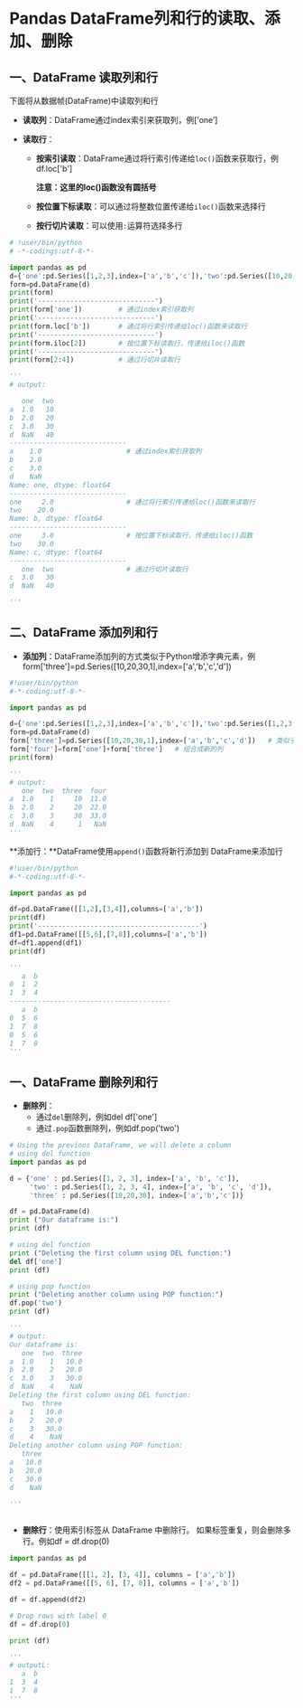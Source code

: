 # Pandas DataFrame列和行的读取、添加、删除

## 一、DataFrame 读取列和行

下面将从数据帧(DataFrame)中读取列和行

- **读取列**：DataFrame通过index索引来获取列，例[‘one’]

- **读取行**：

  - **按索引读取**：DataFrame通过将行索引传递给`loc()`函数来获取行，例df.loc['b']       

    **注意：这里的loc()函数没有圆括号**

  - **按位置下标读取**：可以通过将整数位置传递给`iloc()`函数来选择行

  - **按行切片读取**：可以使用`:`运算符选择多行

```python
# !user/bin/python
# -*-codings:utf-8-*-

import pandas as pd
d={'one':pd.Series([1,2,3],index=['a','b','c']),'two':pd.Series([10,20,30,40],index=['a','b','c','d'])}
form=pd.DataFrame(d)
print(form)
print('-----------------------------')
print(form['one'])         # 通过index索引获取列
print('-----------------------------')
print(form.loc['b'])       # 通过将行索引传递给loc()函数来读取行
print('-----------------------------')
print(form.iloc[2])        # 按位置下标读取行，传递给iloc()函数
print('-----------------------------')
print(form[2:4])           # 通过行切片读取行 

'''
# output:

   one  two
a  1.0   10
b  2.0   20
c  3.0   30
d  NaN   40
-----------------------------
a    1.0                     # 通过index索引获取列
b    2.0
c    3.0
d    NaN
Name: one, dtype: float64
-----------------------------
one     2.0                  # 通过将行索引传递给loc()函数来读取行
two    20.0
Name: b, dtype: float64
-----------------------------
one     3.0                  # 按位置下标读取行，传递给iloc()函数
two    30.0
Name: c, dtype: float64
-----------------------------
   one  two                  # 通过行切片读取行 
c  3.0   30
d  NaN   40

'''

```

## 二、DataFrame 添加列和行



- **添加列**：DataFrame添加列的方式类似于Python增添字典元素，例form['three']=pd.Series([10,20,30,1],index=['a','b','c','d'])

```python
#!user/bin/python
#-*-coding:utf-8-*-

import pandas as pd

d={'one':pd.Series([1,2,3],index=['a','b','c']),'two':pd.Series([1,2,3,4],index=['a','b','c','d'])}
form=pd.DataFrame(d)
form['three']=pd.Series([10,20,30,1],index=['a','b','c','d'])   # 类似于python增添字典元素
form['four']=form['one']+form['three']   # 组合成新的列
print(form)

'''
# output:
   one  two  three  four
a  1.0    1     10  11.0
b  2.0    2     20  22.0
c  3.0    3     30  33.0
d  NaN    4      1   NaN
'''


```

**添加行：**DataFrame使用`append()`函数将新行添加到 DataFrame来添加行

```python
#!user/bin/python
#-*-coding:utf-8-*-

import pandas as pd

df=pd.DataFrame([[1,2],[3,4]],columns=['a','b'])
print(df)
print('----------------------------------------')
df1=pd.DataFrame([[5,6],[7,8]],columns=['a','b'])
df=df1.append(df1)
print(df)

'''
   a  b
0  1  2
1  3  4
----------------------------------------
   a  b
0  5  6
1  7  8
0  5  6
1  7  8
'''

```

## 一、DataFrame 删除列和行

- **删除列**：
  - 通过`del`删除列，例如del df['one']
  - 通过`.pop`函数删除列，例如df.pop('two')

```python
# Using the previous DataFrame, we will delete a column
# using del function
import pandas as pd

d = {'one' : pd.Series([1, 2, 3], index=['a', 'b', 'c']), 
     'two' : pd.Series([1, 2, 3, 4], index=['a', 'b', 'c', 'd']), 
     'three' : pd.Series([10,20,30], index=['a','b','c'])}

df = pd.DataFrame(d)
print ("Our dataframe is:")
print (df)

# using del function
print ("Deleting the first column using DEL function:")
del df['one']
print (df)

# using pop function
print ("Deleting another column using POP function:")
df.pop('two')
print (df)

'''
# output:
Our dataframe is:
   one  two  three
a  1.0    1   10.0
b  2.0    2   20.0
c  3.0    3   30.0
d  NaN    4    NaN
Deleting the first column using DEL function:
   two  three
a    1   10.0
b    2   20.0
c    3   30.0
d    4    NaN
Deleting another column using POP function:
   three
a   10.0
b   20.0
c   30.0
d    NaN

'''



```

- **删除行**：使用索引标签从 DataFrame 中删除行。 如果标签重复，则会删除多行。例如df = df.drop(0)

```python
import pandas as pd

df = pd.DataFrame([[1, 2], [3, 4]], columns = ['a','b'])
df2 = pd.DataFrame([[5, 6], [7, 8]], columns = ['a','b'])

df = df.append(df2)

# Drop rows with label 0
df = df.drop(0)

print (df)

'''
# outputL:
   a  b
1  3  4
1  7  8
'''

```

